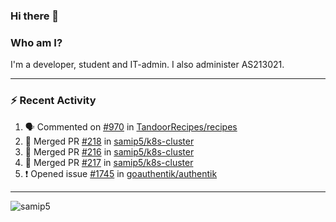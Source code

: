 ### Hi there 👋

### Who am I?
I'm a developer, student and IT-admin. I also administer AS213021.

---
### :zap: Recent Activity
<!--START_SECTION:activity-->
1. 🗣 Commented on [#970](https://github.com/TandoorRecipes/recipes/issues/970) in [TandoorRecipes/recipes](https://github.com/TandoorRecipes/recipes)
2. 🎉 Merged PR [#218](https://github.com/samip5/k8s-cluster/pull/218) in [samip5/k8s-cluster](https://github.com/samip5/k8s-cluster)
3. 🎉 Merged PR [#216](https://github.com/samip5/k8s-cluster/pull/216) in [samip5/k8s-cluster](https://github.com/samip5/k8s-cluster)
4. 🎉 Merged PR [#217](https://github.com/samip5/k8s-cluster/pull/217) in [samip5/k8s-cluster](https://github.com/samip5/k8s-cluster)
5. ❗️ Opened issue [#1745](https://github.com/goauthentik/authentik/issues/1745) in [goauthentik/authentik](https://github.com/goauthentik/authentik)
<!--END_SECTION:activity-->
---

<img align="center" src="https://github-readme-stats.vercel.app/api?username=samip5&show_icons=true" alt="samip5" />
